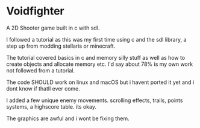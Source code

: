 # Voidfighter
A 2D Shooter game built in c with sdl.

I followed a tutorial as this was my first time using c and the sdl library, a step up from modding stellaris or minecraft.

The tutorial covered basics in c and memory silly stuff as well as how to create objects and allocate memory etc. I'd say about 78% is my own work not followed from a tutorial.

The code SHOULD work on linux and macOS but i havent ported it yet and i dont know if thatll ever come.

I added a few unique enemy movements. scrolling effects, trails, points systems, a highscore table. its okay.

The graphics are awful and i wont be fixing them.
